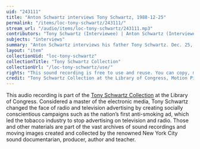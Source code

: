 ```yaml
---
uid: "243111"
title: "Anton Schwartz interviews Tony Schwartz, 1988-12-25"
permalink: "/items/loc-tony-schwartz/243111/"
stream_url: "/audio/items/loc-tony-schwartz/243111.mp3"
contributors: "Tony Schwartz (Interviewee) | Anton Schwartz (Interviewer)"
subjects: "interviews"
summary: "Anton Schwartz interviews his father Tony Schwartz. Dec. 25, 1988 (00:00)."
layout: "item"
collectionUid: "loc-tony-schwartz"
collectionTitle: "Tony Schwartz Collection"
collectionUrl: "/loc-tony-schwartz/use/"
rights: "This sound recording is free to use and reuse. You can copy, modify, distribute and perform the work, even for commercial purposes, all without asking permission. Attribution is recommended but not required."
credit: "Tony Schwartz Collection at the Library of Congress, Motion Picture, Broadcasting and Recorded Sound Division."
---
```


This audio recording is part of the [Tony Schwartz Collection](https://www.loc.gov/rr/record/schwartzcollection.html) at the Library of Congress. Considered a master of the electronic media, Tony Schwartz changed the face of radio and television advertising by creating socially conscientious campaigns such as the nation’s first anti-smoking ad, which led the tobacco industry to stop advertising on television and radio. Those and other materials are part of the vast archives of sound recordings and moving images created and collected by the renowned New York City sound documentarian, producer, author and teacher.